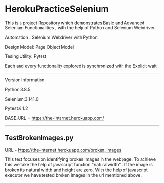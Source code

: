 # HerokuPracticeSelenium
This is a project Repository which demonstrates Basic and Advanced Selenium Functionalities , with the help of Python and Selenium Webdriver.

Automation : Selenium Webdriver with Python

Design Model: Page Object Model

Tesing Utility: Pytest

Each and every functionality explored is synchronized with the Explicit wait

-----------------------------------------------------------------------------------------------------------------------------------------------------------------------------------------

Version Information

Python:3.8.5

Selenium:3.141.0

Pytest:6.1.2

BASE_URL = https://the-internet.herokuapp.com/

-----------------------------------------------------------------------------------------------------------------------------------------------------------------------------------------


TestBrokenImages.py
-------------------
URL - https://the-internet.herokuapp.com/broken_images

This test focuses on identifying broken images in the webpage. To achieve this we take the help of javascript function "naturalwidth" . If the image is broken its natural width and height are zero. With the help of javascript executor we have tested broken images in the url mentioned above.

